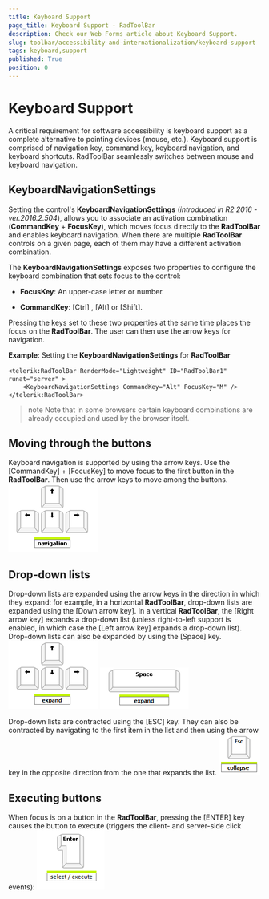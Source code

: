 ```yaml
---
title: Keyboard Support
page_title: Keyboard Support - RadToolBar
description: Check our Web Forms article about Keyboard Support.
slug: toolbar/accessibility-and-internationalization/keyboard-support
tags: keyboard,support
published: True
position: 0
---
```


# Keyboard Support

A critical requirement for software accessibility is keyboard support as a complete alternative to pointing devices (mouse, etc.). Keyboard support is comprised of navigation key, command key, keyboard navigation, and keyboard shortcuts. RadToolBar seamlessly switches between mouse and keyboard navigation.


## KeyboardNavigationSettings

Setting the control's **KeyboardNavigationSettings** (*introduced in R2 2016 - ver.2016.2.504*), allows you to associate an activation combination (**CommandKey** + **FocusKey**), which moves focus directly to the **RadToolBar** and enables keyboard navigation. When there are multiple **RadToolBar** controls on a given page, each of them may have a different activation combination.

The **KeyboardNavigationSettings** exposes two properties to configure the keyboard combination that sets focus to the control:

* **FocusKey**: An upper-case letter or number.

* **CommandKey**: [Ctrl] , [Alt] or [Shift].

Pressing the keys set to these two properties at the same time places the focus on the **RadToolBar**. The user can then use the arrow keys for navigation.

**Example**: Setting the **KeyboardNavigationSettings** for **RadToolBar**

````ASPNET
<telerik:RadToolBar RenderMode="Lightweight" ID="RadToolBar1" runat="server" >
    <KeyboardNavigationSettings CommandKey="Alt" FocusKey="M" />
</telerik:RadToolBar>
````

>note Note that in some browsers certain keyboard combinations are already occupied and used by the browser itself.
>


## Moving through the buttons

Keyboard navigation is supported by using the arrow keys. Use the [CommandKey] + [FocusKey] to move focus to the first button in the **RadToolBar**. Then use the arrow keys to move among the buttons.
![Arrows](images/arrows.png)


## Drop-down lists

Drop-down lists are expanded using the arrow keys in the direction in which they expand: for example, in a horizontal **RadToolBar**, drop-down lists are expanded using the [Down arrow key]. In a vertical **RadToolBar**, the [Right arrow key] expands a drop-down list (unless right-to-left support is enabled, in which case the [Left arrow key] expands a drop-down list). Drop-down lists can also be expanded by using the [Space] key.
![Arrows](images/expand-arrows.png) ![Space](images/space.png)

Drop-down lists are contracted using the [ESC] key. They can also be contracted by navigating to the first item in the list and then using the arrow key in the opposite direction from the one that expands the list.
![Escape](images/esc.png)


## Executing buttons

When focus is on a button in the **RadToolBar**, pressing the [ENTER] key causes the button to execute (triggers the client- and server-side click events):
![Enter](images/enter.png)
